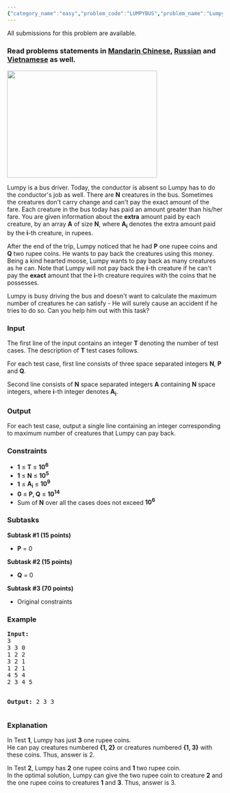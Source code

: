 ```yaml
---
{"category_name":"easy","problem_code":"LUMPYBUS","problem_name":"Lumpy - The Bus Driver","languages_supported":{"0":"ADA","1":"ASM","2":"BASH","3":"BF","4":"C","5":"C99 strict","6":"CAML","7":"CLOJ","8":"CLPS","9":"CPP 4.3.2","10":"CPP 4.9.2","11":"CPP14","12":"CS2","13":"D","14":"ERL","15":"FORT","16":"FS","17":"GO","18":"HASK","19":"ICK","20":"ICON","21":"JAVA","22":"JS","23":"LISP clisp","24":"LISP sbcl","25":"LUA","26":"NEM","27":"NICE","28":"NODEJS","29":"PAS fpc","30":"PAS gpc","31":"PERL","32":"PERL6","33":"PHP","34":"PIKE","35":"PRLG","36":"PYPY","37":"PYTH","38":"PYTH 3.4","39":"RUBY","40":"SCALA","41":"SCM chicken","42":"SCM guile","43":"SCM qobi","44":"ST","45":"TCL","46":"TEXT","47":"WSPC"},"max_timelimit":2,"source_sizelimit":50000,"problem_author":"admin2","problem_tester":"pushkarmishra","date_added":"29-07-2016","tags":{"0":"admin2","1":"easy","2":"greedy","3":"ltime38"},"editorial_url":"http://discuss.codechef.com/problems/LUMPYBUS","time":{"view_start_date":1469901600,"submit_start_date":1469901600,"visible_start_date":1469901600,"end_date":1735669800},"layout":"problem"}
---
```

<span class="solution-visible-txt">All submissions for this problem are available.</span><h3> Read problems statements in <a target="_blank" href="http://www.codechef.com/download/translated/LTIME38/mandarin/LUMPYBUS.pdf">Mandarin Chinese</a>, <a target="_blank" href="http://www.codechef.com/download/translated/LTIME38/russian/LUMPYBUS.pdf">Russian</a> and <a target="_blank" href="http://www.codechef.com/download/translated/LTIME38/vietnamese/LUMPYBUS.pdf">Vietnamese</a> as well.</h3>




<img src="https://codechef_shared.s3.amazonaws.com/upfiles/Bus_Driver_Lumpy_2.jpg" height="250" width="350" />

<p>Lumpy is a bus driver. Today, the conductor is absent so Lumpy has to do the conductor's job as well. There are <b>N</b> creatures in the bus. Sometimes the creatures don't carry change and can't pay the exact amount of the fare. Each creature in the bus today has paid an amount
greater than his/her fare. You are given information about the <b>extra</b> amount paid by each creature, by an array <b>A</b> of size <b>N</b>, where <b>A<sub>i</sub></b> denotes the extra amount paid by the <b>i</b>-th creature, in rupees.</p>

<p>After the end of the trip, Lumpy noticed that he had <b>P</b> one rupee coins and <b>Q</b> two rupee coins. He wants to pay back the creatures using this money. Being a kind hearted moose, Lumpy wants to pay back as many creatures as he can. Note that Lumpy will 
not pay back the <b>i</b>-th creature if he can't pay the <b>exact</b> amount that the <b>i</b>-th creature requires with the coins that he possesses. </p>

<p>Lumpy is busy driving the bus and doesn't want to calculate the maximum number of creatures he can satisfy - He will surely cause an accident if he tries to do so. Can you help him out with this task? </p>

<h3>Input</h3>
<p>The first line of the input contains an integer <b>T</b> denoting the number of test cases. The description of <b>T</b> test cases follows.</p>
<p>For each test case, first line consists of three space separated integers <b>N</b>, <b>P</b> and <b>Q</b>.</p>
<p>Second line consists of <b>N</b> space separated integers <b>A</b> containing <b>N</b> space integers, where <b>i</b>-th integer denotes <b>A<sub>i</sub></b>.</p>

<h3>Output</h3>
<p>For each test case, output a single line containing an integer corresponding to maximum number of creatures that Lumpy can pay back.</p>

<h3>Constraints</h3>
<ul>
<li><b>1</b> ≤ <b>T</b> ≤ <b>10<sup>6</sup></b></li>
<li><b>1</b> ≤ <b>N</b> ≤ <b>10<sup>5</sup></b></li>
<li><b>1</b> ≤ <b>A<sub>i</sub></b> ≤ <b>10<sup>9</sup></b></li>
<li><b>0</b> ≤ <b>P, Q</b> ≤ <b>10<sup>14</sup></b></li>
<li>Sum of <b>N</b> over all the cases does not exceed <b>10<sup>6</sup></b></li>
</ul>

<h3>Subtasks</h3>
<b>Subtask #1 (15 points)</b>
<ul>
<li><b>P</b> = 0</li>
</ul> 

<b>Subtask #2 (15 points)</b>
<ul>
<li><b>Q</b> = 0</li>
</ul>

<b>Subtask #3 (70 points)</b>
<ul>
<li>Original constraints</li>
</ul>


<h3>Example</h3>
<pre><b>Input:</b>
<tt>3
3 3 0
1 2 2
3 2 1
1 2 1
4 5 4
2 3 4 5</tt>

<b>Output:</b>
<tt>2
3
3</tt>
</pre>

<h3>Explanation</h3>
<p> In Test <b>1</b>, Lumpy has just <b>3</b> one rupee coins. </br>
He can pay creatures numbered <b>{1, 2}</b> or creatures numbered <b>{1, 3}</b> with these coins. Thus, answer is 2. </p>
<p> In Test <b>2</b>, Lumpy has <b>2</b> one rupee coins and <b>1</b> two rupee coin. </br>
In the optimal solution, Lumpy can give the two rupee coin to creature <b>2</b> and the one rupee coins to creatures <b>1</b> and <b>3</b>. Thus, answer is 3. </p>
